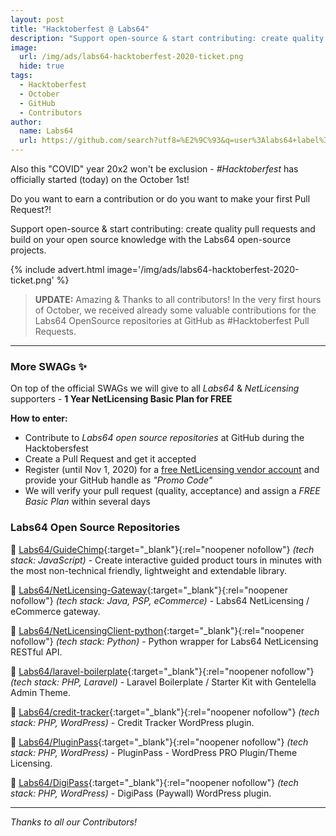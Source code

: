 ```yaml
---
layout: post
title: "Hacktoberfest @ Labs64"
description: "Support open-source & start contributing: create quality pull requests and build on your open source knowledge with the Labs64 open-source projects"
image:
  url: /img/ads/labs64-hacktoberfest-2020-ticket.png
  hide: true
tags:
  - Hacktoberfest
  - October
  - GitHub
  - Contributors
author:
  name: Labs64
  url: https://github.com/search?utf8=%E2%9C%93&q=user%3Alabs64+label%3Ahacktoberfest+state%3Aopen&type=Issues
---
```


Also this "COVID" year 20x2 won't be exclusion - *#Hacktoberfest* has officially started (today) on the October 1st!

Do you want to earn a contribution or do you want to make your first Pull Request?!

Support open-source & start contributing: create quality pull requests and build on your open source knowledge with the Labs64 open-source projects.

{% include advert.html image='/img/ads/labs64-hacktoberfest-2020-ticket.png' %}

>**UPDATE:**
>Amazing & Thanks to all contributors! In the very first hours of October, we received already some valuable contributions for the Labs64 OpenSource repositories at GitHub as #Hacktoberfest Pull Requests.

---

### More SWAGs ✨

On top of the official SWAGs we will give to all *Labs64* & *NetLicensing* supporters - **1 Year NetLicensing Basic Plan for FREE**

**How to enter:**

- Contribute to *Labs64 open source repositories* at GitHub during the Hacktobersfest
- Create a Pull Request and get it accepted
- Register (until Nov 1, 2020) for a [free NetLicensing vendor account](https://ui.netlicensing.io/#/register) and provide your GitHub handle as *"Promo Code"*
- We will verify your pull request (quality, acceptance) and assign a *FREE Basic Plan* within several days

### Labs64 Open Source Repositories

🔸 [Labs64/GuideChimp](https://github.com/Labs64/GuideChimp){:target="_blank"}{:rel="noopener nofollow"} *(tech stack: JavaScript)* - Create interactive guided product tours in minutes with the most non-technical friendly, lightweight and extendable library.

🔸 [Labs64/NetLicensing-Gateway](https://github.com/Labs64/NetLicensing-Gateway){:target="_blank"}{:rel="noopener nofollow"} *(tech stack: Java, PSP, eCommerce)* - Labs64 NetLicensing / eCommerce gateway.

🔸 [Labs64/NetLicensingClient-python](https://github.com/Labs64/NetLicensingClient-python){:target="_blank"}{:rel="noopener nofollow"} *(tech stack: Python)* - Python wrapper for Labs64 NetLicensing RESTful API.

🔸 [Labs64/laravel-boilerplate](https://github.com/Labs64/laravel-boilerplate){:target="_blank"}{:rel="noopener nofollow"} *(tech stack: PHP, Laravel)* - Laravel Boilerplate / Starter Kit with Gentelella Admin Theme.

🔸 [Labs64/credit-tracker](https://github.com/Labs64/credit-tracker){:target="_blank"}{:rel="noopener nofollow"} *(tech stack: PHP, WordPress)* - Credit Tracker WordPress plugin.

🔸 [Labs64/PluginPass](https://github.com/Labs64/PluginPass){:target="_blank"}{:rel="noopener nofollow"} *(tech stack: PHP, WordPress)* - PluginPass - WordPress PRO Plugin/Theme Licensing.

🔸 [Labs64/DigiPass](https://github.com/Labs64/DigiPass){:target="_blank"}{:rel="noopener nofollow"} *(tech stack: PHP, WordPress)* - DigiPass (Paywall) WordPress plugin.

---

*Thanks to all our Contributors!*
